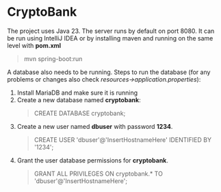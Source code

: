 # CryptoBank
The project uses Java 23. The server runs by default on port 8080.
It can be run using IntelliJ IDEA or by installing maven and running on the same level with **pom.xml**
   > mvn spring-boot:run

A database also needs to be running. Steps to run the database (for any problems or changes also check *resources->application.properties*):
1. Install MariaDB and make sure it is running
2. Create a new database named **cryptobank**:
    > CREATE DATABASE cryptobank;
3. Create a new user named **dbuser** with password **1234**.
    > CREATE USER 'dbuser'@'InsertHostnameHere' IDENTIFIED BY '1234';
4. Grant the user database permissions for **cryptobank**.
   > GRANT ALL PRIVILEGES ON cryptobank.* TO 'dbuser'@'InsertHostnameHere';
